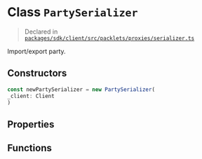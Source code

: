 # Class `PartySerializer`
> Declared in [`packages/sdk/client/src/packlets/proxies/serializer.ts`](https://github.com/dxos/protocols/blob/main/packages/sdk/client/src/packlets/proxies/serializer.ts#L15)

Import/export party.

## Constructors
```ts
const newPartySerializer = new PartySerializer(
_client: Client
)
```

## Properties

## Functions

